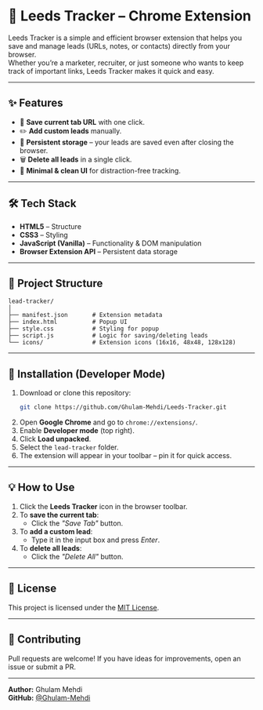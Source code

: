 # 📌 Leeds Tracker – Chrome Extension

Leeds Tracker is a simple and efficient browser extension that helps you save and manage leads (URLs, notes, or contacts) directly from your browser.  
Whether you’re a marketer, recruiter, or just someone who wants to keep track of important links, Leeds Tracker makes it quick and easy.

---

## ✨ Features
- 📍 **Save current tab URL** with one click.
- ✏️ **Add custom leads** manually.
- 💾 **Persistent storage** – your leads are saved even after closing the browser.
- 🗑️ **Delete all leads** in a single click.
- 🎯 **Minimal & clean UI** for distraction-free tracking.

---

## 🛠️ Tech Stack
- **HTML5** – Structure  
- **CSS3** – Styling  
- **JavaScript (Vanilla)** – Functionality & DOM manipulation  
- **Browser Extension API** – Persistent data storage

---

## 📂 Project Structure
```
lead-tracker/
│
├── manifest.json       # Extension metadata
├── index.html          # Popup UI
├── style.css           # Styling for popup
├── script.js           # Logic for saving/deleting leads
└── icons/              # Extension icons (16x16, 48x48, 128x128)
```

---

## 🚀 Installation (Developer Mode)
1. Download or clone this repository:
   ```bash
   git clone https://github.com/Ghulam-Mehdi/Leeds-Tracker.git
   ```
2. Open **Google Chrome** and go to `chrome://extensions/`.
3. Enable **Developer mode** (top right).
4. Click **Load unpacked**.
5. Select the `lead-tracker` folder.
6. The extension will appear in your toolbar – pin it for quick access.

---

## 💡 How to Use
1. Click the **Leeds Tracker** icon in the browser toolbar.
2. To **save the current tab**:
   - Click the *"Save Tab"* button.
3. To **add a custom lead**:
   - Type it in the input box and press *Enter*.
4. To **delete all leads**:
   - Click the *"Delete All"* button.

---

## 📜 License
This project is licensed under the [MIT License](LICENSE).

---

## 🤝 Contributing
Pull requests are welcome! If you have ideas for improvements, open an issue or submit a PR.

---

**Author:** Ghulam Mehdi  
**GitHub:** [@Ghulam-Mehdi](https://github.com/Ghulam-Mehdi)
